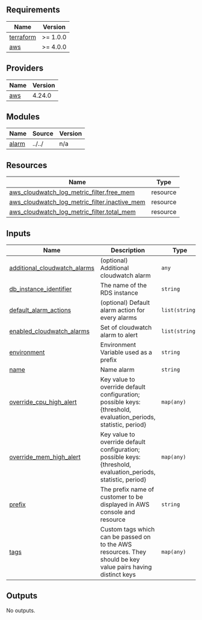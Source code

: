<!-- BEGIN_TF_DOCS -->
## Requirements

| Name | Version |
|------|---------|
| <a name="requirement_terraform"></a> [terraform](#requirement\_terraform) | >= 1.0.0 |
| <a name="requirement_aws"></a> [aws](#requirement\_aws) | >= 4.0.0 |

## Providers

| Name | Version |
|------|---------|
| <a name="provider_aws"></a> [aws](#provider\_aws) | 4.24.0 |

## Modules

| Name | Source | Version |
|------|--------|---------|
| <a name="module_alarm"></a> [alarm](#module\_alarm) | ../../ | n/a |

## Resources

| Name | Type |
|------|------|
| [aws_cloudwatch_log_metric_filter.free_mem](https://registry.terraform.io/providers/hashicorp/aws/latest/docs/resources/cloudwatch_log_metric_filter) | resource |
| [aws_cloudwatch_log_metric_filter.inactive_mem](https://registry.terraform.io/providers/hashicorp/aws/latest/docs/resources/cloudwatch_log_metric_filter) | resource |
| [aws_cloudwatch_log_metric_filter.total_mem](https://registry.terraform.io/providers/hashicorp/aws/latest/docs/resources/cloudwatch_log_metric_filter) | resource |

## Inputs

| Name | Description | Type | Default | Required |
|------|-------------|------|---------|:--------:|
| <a name="input_additional_cloudwatch_alarms"></a> [additional\_cloudwatch\_alarms](#input\_additional\_cloudwatch\_alarms) | (optional) Additional cloudwatch alarm | `any` | `{}` | no |
| <a name="input_db_instance_identifier"></a> [db\_instance\_identifier](#input\_db\_instance\_identifier) | The name of the RDS instance | `string` | n/a | yes |
| <a name="input_default_alarm_actions"></a> [default\_alarm\_actions](#input\_default\_alarm\_actions) | (optional) Default alarm action for every alarms | `list(string)` | `[]` | no |
| <a name="input_enabled_cloudwatch_alarms"></a> [enabled\_cloudwatch\_alarms](#input\_enabled\_cloudwatch\_alarms) | Set of cloudwatch alarm to alert | `list(string)` | `[]` | no |
| <a name="input_environment"></a> [environment](#input\_environment) | Environment Variable used as a prefix | `string` | n/a | yes |
| <a name="input_name"></a> [name](#input\_name) | Name alarm | `string` | n/a | yes |
| <a name="input_override_cpu_high_alert"></a> [override\_cpu\_high\_alert](#input\_override\_cpu\_high\_alert) | Key value to override default configuration; possible keys: {threshold, evaluation\_periods, statistic, period} | `map(any)` | `{}` | no |
| <a name="input_override_mem_high_alert"></a> [override\_mem\_high\_alert](#input\_override\_mem\_high\_alert) | Key value to override default configuration; possible keys: {threshold, evaluation\_periods, statistic, period} | `map(any)` | `{}` | no |
| <a name="input_prefix"></a> [prefix](#input\_prefix) | The prefix name of customer to be displayed in AWS console and resource | `string` | n/a | yes |
| <a name="input_tags"></a> [tags](#input\_tags) | Custom tags which can be passed on to the AWS resources. They should be key value pairs having distinct keys | `map(any)` | `{}` | no |

## Outputs

No outputs.
<!-- END_TF_DOCS -->
